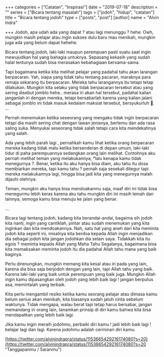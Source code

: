 +++
categories = ["Catatan", "Inspirasi"]
date = "2019-07-18"
description = ""
series = ["Bicara tentang masalah"]
tags = ["jodoh", "hidup", "catatan"]
title = "Bicara tentang jodoh"
type = ["posts", "post"]
[author]
name = "Alvin Indra"

+++
Jodoh, apa udah ada yang dapat ? atau lagi menunggu ? hehe. Owh, mungkin masih pelajar atau ingin sukses dulu baru mau menikah, mungkin juga ada yang belum dapat hehehe.

Bicara tentang jodoh, laki-laki maupun perempuan pasti suatu saat ingin mewujudkan hal yang bahagia untuknya. Sepasang kekasih yang sudah halal tentunya sudah bisa merasakan kebahagiaan bersama-sama.

Tapi bagaimana ketika kita melihat pelajar yang padahal tahu akan larangan berpacaran. Yah, siapa yang tidak tahu tentang pacaran, maraknya para remaja sekarang itu berpacaran. Mereka tahu larangannya itu tetapi tetap dilakukan. Mungkin kita selaku yang tidak berpacaran tersebut atau yang sering disebut jomblo hehe.. merasa iri akan hal tersebut, padahal kalian janganlah iri dengan mereka, tetapi bersabarlah karena yang kalian jalani sebagai jomblo ini tidak masuk kedalam maksiat tersebut, bersyukurluh .  
...

Pernah menemukan ketika seseorang yang mengaku tidak ingin berpacaran tetapi dia masih sering chat dengan lawan jenisnya, bertemu dan ada rasa saling suka. Menyukai seseorang tidak salah tetapi cara kita mendekatinya yang salah.

Ada yang lebih parah lagi , pernahkah kamu lihat ketika orang berpacaran mereka kadang tidak malu ketika bersenderan di depan umum, laki-laki tidur di paha perempuannya sedangkan orang lain melihat. Contohnya aku pernah melihat teman yang melakukannya, *lalu kenapa kamu tidak menegurnya ?. Benar, ketika itu aku hanya bisa diam, aku tahu itu dosa membiarkan mereka, tapi kamu tahu ? pernah saja sesekali ditegur tapi mereka melakukannya lagi, hingga bisa jadi kita yang menegurnya malah dijauhi olehnya.

Teman, mungkin aku hanya bisa mendoakanmu saja, maaf diri ini tidak bisa menegurmu lebih keras karena aku tahu mungkin diri ini masih lemah dan lainnya, semoga kamu bisa menuju ke jalan yang benar.

...

Bicara lagi tentang jodoh, kadang kita berandai-andai, bagaima sih jodoh kita nanti, ingin yang cantiklah, pintar atau sudah menemukan yang kita inginkan dan kita mendoakannya. Nah, satu hal yang aneh dari kita meminta jodoh kita seperti ini, misalnya kita berdoa kepada Allah ingin menjadikan dia sebagai jodoh kita jangan jodohkan dia selain saya. Tidakkah kita itu egois ? meminta kepada Allah yang Maha Tahu Segalanya, bagaimana bisa kita memaksakan meminta jodoh itu dia padahal Allah tahu mana yang baik baginya.

Perlu direnungkan, mungkin memang kita kesal atau iri pada yang lain, karena dia bisa saja berjodoh dengan yang lain, tapi Allah tahu yang baik. Karena laki-laki yang baik untuk perempuan yang baik juga. Mungkin Allah ingin kamu dipasangkan oleh jodoh yang lebih baik lagi ! jangan berputus asa, memintalah yang terbaik.

Kita perlu mengambil resiko ketika kamu seorang pelajar atau dimasa kamu belum serius akan menikah, kita biasanya sudah jatuh cinta sebelum waktunya. Tidak mengapa, walau berat tapi tetap harus bersabar, jangan memandang iri orang lain, tanamkan prinsip di diri kamu bahwa kita bisa mendapatkan yang lebih baik lagi.

Jika kamu ingin meraih jodohmu, perbaiki diri kamu ! jadi lebih baik lagi ! belajar lagi dan lagi. Karena jodohmu adalah cerminan diri kamu.

[https://twitter.com/alvinindrapra/status/1153665429216174080?s=20](https://twitter.com/alvinindrapra/status/1153665429216174080?s=20 "Tanggapanmu / Saranmu")